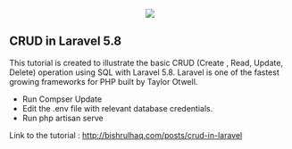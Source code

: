 <p align="center"><img src="https://laravel.com/assets/img/components/logo-laravel.svg"></p>

## CRUD in Laravel 5.8

This tutorial is created to illustrate the basic CRUD (Create , Read, Update, Delete) operation using SQL with Laravel 5.8. Laravel is one of the fastest growing frameworks for PHP built by Taylor Otwell.

- Run Compser Update
- Edit the .env file with relevant database credentials.
- Run php artisan serve

Link to the tutorial : http://bishrulhaq.com/posts/crud-in-laravel
